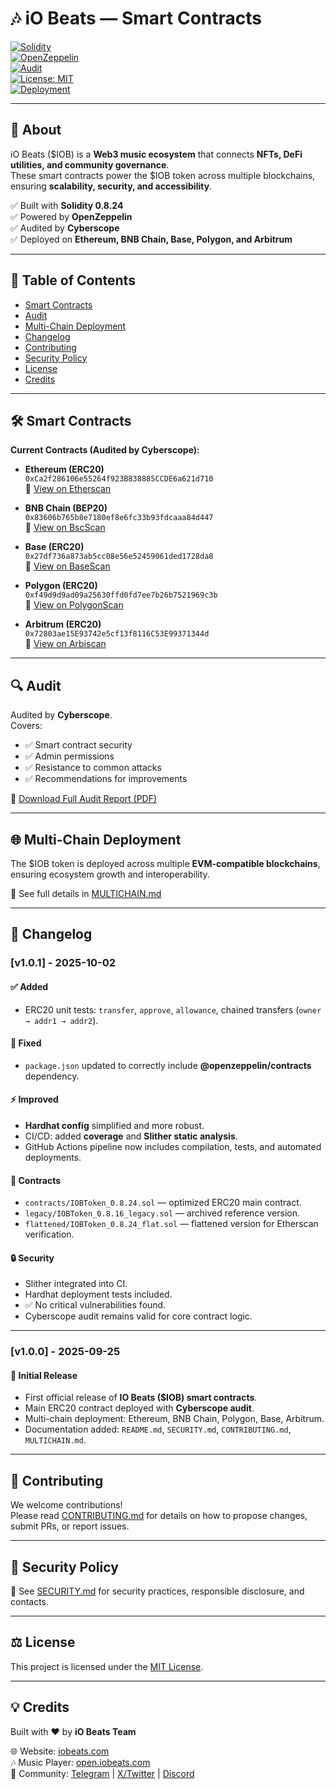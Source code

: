 # 🎶 iO Beats — Smart Contracts  

[![Solidity](https://img.shields.io/badge/Solidity-0.8.24-blue.svg?logo=solidity)](https://docs.soliditylang.org/en/v0.8.24/)  
[![OpenZeppelin](https://img.shields.io/badge/OpenZeppelin-Library-orange.svg)](https://docs.openzeppelin.com/contracts)  
[![Audit](https://img.shields.io/badge/Audit-Cyberscope-brightgreen.svg)](./audit.pdf)  
[![License: MIT](https://img.shields.io/badge/License-MIT-yellow.svg)](./LICENSE)  
[![Deployment](https://img.shields.io/badge/Deployed-MultiChain-purple.svg)](./MULTICHAIN.md)  

---

## 📌 About  
iO Beats ($IOB) is a **Web3 music ecosystem** that connects **NFTs, DeFi utilities, and community governance**.  
These smart contracts power the $IOB token across multiple blockchains, ensuring **scalability, security, and accessibility**.  

✅ Built with **Solidity 0.8.24**  
✅ Powered by **OpenZeppelin**  
✅ Audited by **Cyberscope**  
✅ Deployed on **Ethereum, BNB Chain, Base, Polygon, and Arbitrum**  

---

## 📑 Table of Contents  
- [Smart Contracts](#-smart-contracts)  
- [Audit](#-audit)  
- [Multi-Chain Deployment](#-multi-chain-deployment)  
- [Changelog](#-changelog)  
- [Contributing](#-contributing)  
- [Security Policy](#-security-policy)  
- [License](#-license)  
- [Credits](#-credits)  

---

## 🛠 Smart Contracts  

**Current Contracts (Audited by Cyberscope):**

- **Ethereum (ERC20)**  
  `0xCa2f286106e55264f923B838885CCDE6a621d710`  
  🔗 [View on Etherscan](https://etherscan.io/address/0xCa2f286106e55264f923B838885CCDE6a621d710)  

- **BNB Chain (BEP20)**  
  `0x83606b765b8e7180ef8e6fc33b93fdcaaa84d447`  
  🔗 [View on BscScan](https://bscscan.com/address/0x83606b765b8e7180ef8e6fc33b93fdcaaa84d447)  

- **Base (ERC20)**  
  `0x27df736a873ab5cc08e56e52459061ded1728da8`  
  🔗 [View on BaseScan](https://basescan.org/address/0x27df736a873ab5cc08e56e52459061ded1728da8)  

- **Polygon (ERC20)**  
  `0xf49d9d9ad09a25630ffd0fd7ee7b26b7521969c3b`  
  🔗 [View on PolygonScan](https://polygonscan.com/address/0xf49d9d9ad09a25630ffd0fd7ee7b26b7521969c3b)  

- **Arbitrum (ERC20)**  
  `0x72803ae15E93742e5cf13f8116C53E99371344d`  
  🔗 [View on Arbiscan](https://arbiscan.io/address/0x72803ae15E93742e5cf13f8116C53E99371344d)  

---

## 🔍 Audit  
Audited by **Cyberscope**.  
Covers:  
- ✅ Smart contract security  
- ✅ Admin permissions  
- ✅ Resistance to common attacks  
- ✅ Recommendations for improvements  

📄 [Download Full Audit Report (PDF)](./audit.pdf)  

---

## 🌐 Multi-Chain Deployment  
The $IOB token is deployed across multiple **EVM-compatible blockchains**, ensuring ecosystem growth and interoperability.  

📄 See full details in [MULTICHAIN.md](./MULTICHAIN.md)  

---

## 📜 Changelog  

### [v1.0.1] - 2025-10-02  
#### ✅ Added  
- ERC20 unit tests: `transfer`, `approve`, `allowance`, chained transfers (`owner → addr1 → addr2`).  

#### 🔧 Fixed  
- `package.json` updated to correctly include **@openzeppelin/contracts** dependency.  

#### ⚡ Improved  
- **Hardhat config** simplified and more robust.  
- CI/CD: added **coverage** and **Slither static analysis**.  
- GitHub Actions pipeline now includes compilation, tests, and automated deployments.  

#### 📜 Contracts  
- `contracts/IOBToken_0.8.24.sol` — optimized ERC20 main contract.  
- `legacy/IOBToken_0.8.16_legacy.sol` — archived reference version.  
- `flattened/IOBToken_0.8.24_flat.sol` — flattened version for Etherscan verification.  

#### 🔒 Security  
- Slither integrated into CI.  
- Hardhat deployment tests included.  
- ✅ No critical vulnerabilities found.  
- Cyberscope audit remains valid for core contract logic.  

---

### [v1.0.0] - 2025-09-25  
#### 🎉 Initial Release  
- First official release of **IO Beats ($IOB) smart contracts**.  
- Main ERC20 contract deployed with **Cyberscope audit**.  
- Multi-chain deployment: Ethereum, BNB Chain, Polygon, Base, Arbitrum.  
- Documentation added: `README.md`, `SECURITY.md`, `CONTRIBUTING.md`, `MULTICHAIN.md`.  

---

## 🤝 Contributing  
We welcome contributions!  
Please read [CONTRIBUTING.md](./CONTRIBUTING.md) for details on how to propose changes, submit PRs, or report issues.  

---

## 🔐 Security Policy  
📄 See [SECURITY.md](./SECURITY.md) for security practices, responsible disclosure, and contacts.  

---

## ⚖ License  
This project is licensed under the [MIT License](./LICENSE).  

---

## 💡 Credits  
Built with ❤️ by **iO Beats Team**  

🌐 Website: [iobeats.com](https://iobeats.com)  
🎶 Music Player: [open.iobeats.com](https://open.iobeats.com)  
💬 Community: [Telegram](https://t.me/iobeatscommunity) | [X/Twitter](https://x.com/iobeatsofficial) | [Discord](https://discord.com/invite/...)  

